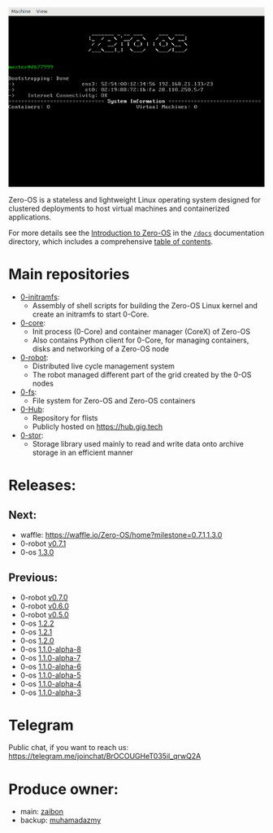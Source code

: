 ![Zero-OS console](g8os.png)

Zero-OS is a stateless and lightweight Linux operating system designed for clustered deployments to host virtual machines and containerized applications.

For more details see the [Introduction to Zero-OS](/docs/README.md) in the [`/docs`](/docs) documentation directory, which includes a comprehensive [table of contents](/docs/SUMMARY.md).

# Main repositories

- [0-initramfs](https://github.com/zero-os/0-initramfs):
  - Assembly of shell scripts for building the Zero-OS Linux kernel and create an initramfs to start 0-Core.
- [0-core](https://github.com/zero-os/0-core):
  - Init process (0-Core) and container manager (CoreX) of Zero-OS
  - Also contains Python client for 0-Core, for managing containers, disks and networking of a Zero-OS node
- [0-robot](https://github.com/zero-os/0-robot): 
  - Distributed live cycle management system 
  - The robot managed different part of the grid created by the 0-OS nodes
- [0-fs](https://github.com/zero-os/0-fs):
  - File system for Zero-OS and Zero-OS containers
- [0-Hub](https://github.com/zero-os/0-hub):
  - Repository for flists
  - Publicly hosted on https://hub.gig.tech
- [0-stor](https://github.com/zero-os/0-stor):
  - Storage library used mainly to read and write data onto archive storage in an efficient manner
  
  
# Releases:
## Next: 
- waffle: https://waffle.io/Zero-OS/home?milestone=0.7.1,1.3.0
- 0-robot [v0.7.1](https://github.com/zero-os/0-robot/milestone/8)
- 0-os [1.3.0](https://github.com/zero-os/0-core/milestone/26)
## Previous:
- 0-robot [v0.7.0](https://github.com/zero-os/0-robot/releases/tag/v0.7.0)
- 0-robot [v0.6.0](https://github.com/zero-os/0-robot/releases/tag/v0.5.0)
- 0-robot [v0.5.0](https://github.com/zero-os/0-robot/releases/tag/v0.5.0)
- 0-os [1.2.2](https://github.com/zero-os/0-core/releases/tag/v1.2.2)
- 0-os [1.2.1](https://github.com/zero-os/0-core/releases/tag/v1.2.1)
- 0-os [1.2.0](https://github.com/zero-os/0-core/releases/tag/v1.2.0)
- 0-os [1.1.0-alpha-8](https://github.com/zero-os/home/blob/master/release_notes/1.1.0-alpha-8.md)
- 0-os [1.1.0-alpha-7](https://github.com/zero-os/home/blob/master/release_notes/1.1.0-alpha-7.md)
- 0-os [1.1.0-alpha-6](https://github.com/zero-os/home/blob/master/release_notes/1.1.0-alpha-6.md)
- 0-os [1.1.0-alpha-5](https://github.com/zero-os/home/blob/master/release_notes/1.1.0-alpha-5.md)
- 0-os [1.1.0-alpha-4](https://github.com/zero-os/home/blob/master/release_notes/1.1.0-alpha-4.md)
- 0-os [1.1.0-alpha-3](https://github.com/zero-os/home/blob/master/release_notes/1.1.0-alpha-3.md)

# Telegram
Public chat, if you want to reach us: https://telegram.me/joinchat/BrOCOUGHeT035il_qrwQ2A

# Produce owner:
- main: [zaibon](https://github.com/zaibon)
- backup: [muhamadazmy](https://github.com/muhamadazmy)
